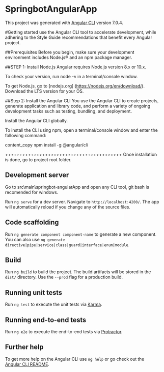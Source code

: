 # SpringbotAngularApp

This project was generated with [Angular CLI](https://github.com/angular/angular-cli) version 7.0.4.


#Getting started
use the Angular CLI tool to accelerate development, while adhering to the Style Guide recommendations that benefit every Angular project.

##Prerequisites
Before you begin, make sure your development environment includes Node.js® and an npm package manager.

##STEP 1: Install Node.js
Angular requires Node.js version 8.x or 10.x.

To check your version, run node -v in a terminal/console window.

To get Node.js, go to [nodejs.org] (https://nodejs.org/en/download/). Download the LTS version for your OS.


##Step 2: Install the Angular CLI
You use the Angular CLI to create projects, generate application and library code, and perform a variety of ongoing development tasks such as testing, bundling, and deployment.

Install the Angular CLI globally.

To install the CLI using npm, open a terminal/console window and enter the following command:

content_copy
npm install -g @angular/cli

_+_+_+_+_+_+_+_+_+_+_+_+_+_+_+_+_+_+_+_+_+_+_+_+_+_+_+_+_+_+_+_+_+_+_+_+_+_+_+_+_+_
Once installation is done, go to project root folder.


## Development server

Go to src\main\springbot-angularApp and open any CLI tool, git bash is recomended for windows.

Run `ng serve` for a dev server. Navigate to `http://localhost:4200/`. The app will automatically reload if you change any of the source files.

## Code scaffolding

Run `ng generate component component-name` to generate a new component. You can also use `ng generate directive|pipe|service|class|guard|interface|enum|module`.

## Build

Run `ng build` to build the project. The build artifacts will be stored in the `dist/` directory. Use the `--prod` flag for a production build.

## Running unit tests

Run `ng test` to execute the unit tests via [Karma](https://karma-runner.github.io).

## Running end-to-end tests

Run `ng e2e` to execute the end-to-end tests via [Protractor](http://www.protractortest.org/).

## Further help

To get more help on the Angular CLI use `ng help` or go check out the [Angular CLI README](https://github.com/angular/angular-cli/blob/master/README.md).
